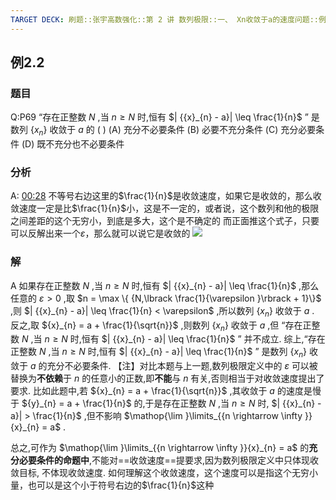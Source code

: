 ```yaml
---
TARGET DECK: 刷题::张宇高数强化::第 2 讲 数列极限::一、 Xn收敛于a的速度问题::例2.2
---
```

## 例2.2
### 题目
Q:P69 “存在正整数 $N$ ,当 $n \geq N$ 时,恒有 $| {{x}_{n} - a}| \leq \frac{1}{n}$ ” 是数列 $\{ {x}_{n}\}$ 收敛于 $a$ 的 ( )
(A) 充分不必要条件 (B) 必要不充分条件
(C) 充分必要条件 (D) 既不充分也不必要条件
### 分析
A: [00:28](https://www.bilibili.com/video/BV1Yw4m1a757?p=68&t=28.441313#t=28.44) 不等号右边这里的$\frac{1}{n}$是收敛速度，如果它是收敛的，那么收敛速度一定是比$\frac{1}{n}$小，这是不一定的，或者说，这个数列和他的极限之间差距的这个无穷小，到底是多大，这个是不确定的
而正面推这个式子，只要可以反解出来一个$\varepsilon$，那么就可以说它是收敛的
![](https://img.hwenyi.live/202409231909369.webp)
### 解
A
如果存在正整数 $N$ ,当 $n \geq N$ 时,恒有 $| {{x}_{n} - a}| \leq \frac{1}{n}$ ,那么任意的 $\varepsilon > 0$ ,取 $n = \max \{ {N,\lbrack \frac{1}{\varepsilon }\rbrack + 1}\}$ ,则 $| {{x}_{n} - a}| \leq \frac{1}{n} < \varepsilon$ ,所以数列 $\{ {x}_{n}\}$ 收敛于 $a$ .
反之,取 ${x}_{n} = a + \frac{1}{\sqrt{n}}$ ,则数列 $\{ {x}_{n}\}$ 收敛于 $a$ ,但 “存在正整数 $N$ ,当 $n \geq N$ 时,恒有 $| {{x}_{n} - a}| \leq \frac{1}{n}$ ” 并不成立.
综上,“存在正整数 $N$ ,当 $n \geq N$ 时,恒有 $| {{x}_{n} - a}| \leq \frac{1}{n}$ ” 是数列 $\{ {x}_{n}\}$ 收敛于 $a$ 的充分不必要条件.
【注】对比本题与上一题,数列极限定义中的 $\varepsilon$ 可以被替换为**不依赖**于 $n$ 的任意小的正数,即**不能**与 $n$ 有关,否则相当于对收敛速度提出了要求. 比如此题中,若 ${x}_{n} = a + \frac{1}{\sqrt{n}}$ ,其收敛于 $a$ 的速度是慢于 ${y}_{n} = a + \frac{1}{n}$ 的,于是存在正整数 $N$ ,当 $n \geq N$ 时, $| {{x}_{n} - a}| > \frac{1}{n}$ ,但不影响 $\mathop{\lim }\limits_{{n \rightarrow \infty }}{x}_{n} = a$ . 

总之,可作为 $\mathop{\lim }\limits_{{n \rightarrow \infty }}{x}_{n} = a$ 的**充分必要条件的命题中**,不能对==收敛速度==提要求,因为数列极限定义中只体现收敛目标, 不体现收敛速度.
如何理解这个收敛速度，这个速度可以是指这个无穷小量，也可以是这个小于符号右边的$\frac{1}{n}$这种



